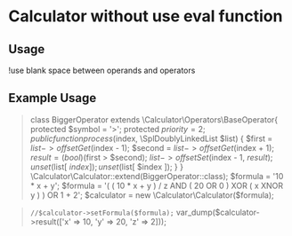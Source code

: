 Calculator without use eval function
====
Usage
---
!use blank space between operands and operators

Example Usage
---
>class BiggerOperator extends \Calculator\Operators\BaseOperator{
>    protected $symbol = '>';
>    protected $priority = 2;
>    public function process($index, \SplDoublyLinkedList $list)
>    {
>        $first = $list->offsetGet($index - 1);
>        $second = $list->offsetGet($index + 1);
>        $result = (bool)($first > $second);
>        $list->offsetSet($index - 1, $result);
>        unset($list[ $index ]);
>        unset($list[ $index ]);
>    }
>}
>\Calculator\Calculator::extend(BiggerOperator::class);
>$formula = '10 * x + y';
>$formula = '( ( 10 * x + y ) / z AND ( 20 OR 0 ) XOR ( x XNOR y )  ) OR 1 + 2';
>$calculator = new \Calculator\Calculator($formula);

>`//$calculator->setFormula($formula);`
>var_dump($calculator->result(['x' => 10, 'y' => 20, 'z' => 2]));